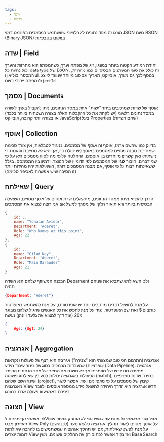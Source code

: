 ```yaml
---
tags:
  - אישי
  - מדמח
---
```


מונגו זה מסד נתונים לא רלציוני שמשתמש במסמכים בפורמט דמוי JSON בשם BSON (Binary JSON) במקום בטבלאות
## שדה | Field
יחידת המידע הקטנה ביותר במונגו, זוג של מפתח וערך, כשהמפתח הוא מחרזות והערך יכול להיות כל data type של BSON, זה כולל את סוגי המשתנים הבסיסיים כמו מחרוזת, מספר, בוליאן וNull. בנוסף לכך גם מערך, אובייקט, תאריך וגם סוג מיוחד שנועד לייצג מפתח ייחודי בשם `ObjectId`
## מסמך | Documents
אוסף של שדות שמרכיבים ביחד "ישות" אחת במסד הנתונים, ניתן להקביל בערך לשורה במסד נתונים רלציוני (יש לקחת את כל ההקבלות האלה בצורה השטחית ביותר בלבד) או בצורה יותר קרובה, אובייקט JavaScript בעל Properties (שהם השדות)
## אוסף | Collection
בדיוק כמו שהשם מרמז, אוסף זה *אוסף* של מסמכים. בניגוד לטבלאות, אין צורך סכימה שמחייבת מבנה מסויים למסמכים באוסף (יש יכולת כזו, אך היא לא מחייבת והאמת די נישתית)  ואין קשרים מיוחדים בין אוספים, ההחלטה על פי מה לסווג מסמכים היא על פי שני דברים, חיבור **לוגי** של המסמכים לפי הדומיין של המוצר, ודמיון בין המסמכים. בגלל ששאילתות רצות על פי אוסף, אם מבנה המסמכים דומה, השאילתות יהיו מהירות יותר (זו הסיבה שיש אפשרות לאכיפת סכימה)
## שאילתה | Query
הדרך להוציא מידע ממסד הנתונים, מתשאלים שרת מסוים על אוסף מסויים, השאילה הבסיסית ביותר היא תיאור חלקי של מסמך
למשל אם אני רוצה למצוא את המסמכים
```JavaScript
{
	id: ...
	name: "Yonatan Avidor",
	Department: "Aderet",
	Role: "Who knows at this point",
	Age: 22
},
{
	id: ...
	name: "Gilad Kay",
	Department: "Aderet",
	Role: "Main Marauder",
	Age: 21
}
```
המכנה המשותף שלהם הוא השדה Deparment
ולכן השאילתא שתביא את שניהם תהיה
```JSON
{Department: "Aderet"}
```
על מנת לתשאל דברים מורכבים יותר יש אופרטורים, על מנת להשתמש באופרטור כותבים $ ואת שם האופרטור, נגיד על מנת לחפש את כל האנשים שהגיל שלהם מבוגר מ20 (עוד דרך למצוא את גלעד ויונתן) נעשה
```JSON
{
	Age: {$gt: 20}
}
```
## אגרגציה | Aggregation
אגרגציה (התרגום הכי טוב שמצאתי הוא "צבירה")
אגרציה היא רצף של פעולות (נקראות אופרציות) שמעבדות מסמכים כסוג של צינור עיבוד מידע (Data Pipeline). אגרגציה מחזירה סט חדש של מסמכים אך לא משנה את המצב של מסד הנתונים הקיים. הפעולות באגרגציה יכולות לנוע בין שאילתה פשוטה (match), בחירת שדות ספציפיים ושינוי השם שלהם (project), קיבוץ של מסמכים על פי מאפיינים ועוד. אפשר ליצור מאגרגציה View חדש
אגרגציה היא הדרך היחידה לתשאל מידע ממספר אוספים ולחבר ביניהם באמצעות פעולה אחת במונגו
## תצוגה | View
~~לא מצאתי אף תרגום לView אבל כבר תרגמתי כל מונח עד עכשיו אני לא אפסיק באחד האחרון~~
מבט View Only (לכן השם) על אוסף מסוים לאחר תהליך אגרגציה כלשהו
נועד על מנת לפשט שאילתות, אם יש תהליך אגרגציה שמשתמשים בו להרבה שאילתות דומות יוצרים View ואז בקוד אפשר לכתוב רק את החלקים השונים. מעין Base Search